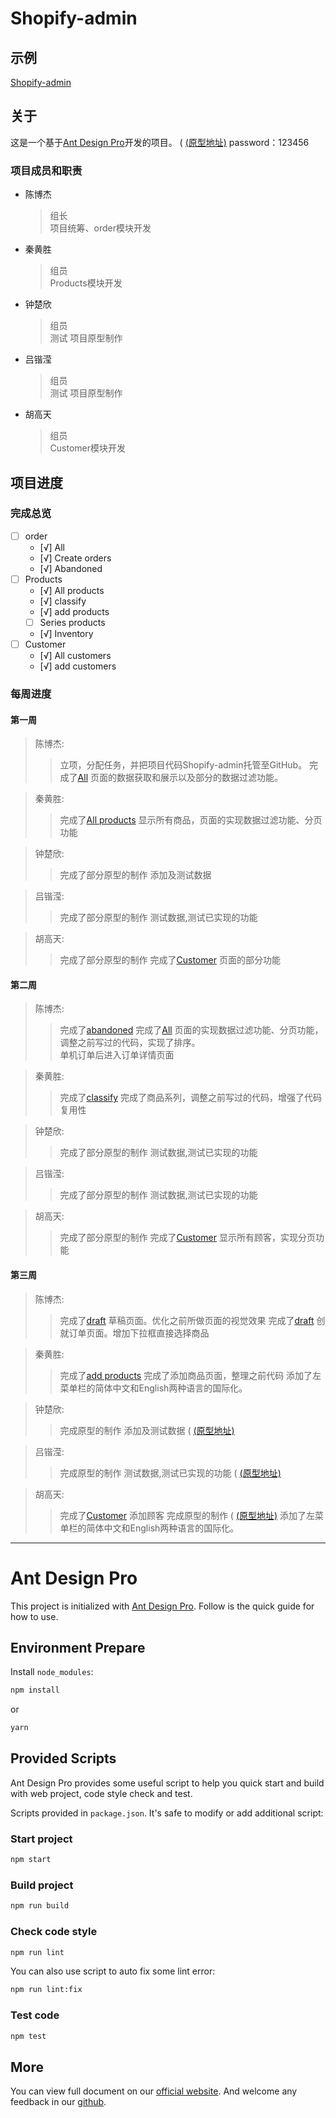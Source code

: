 # Shopify-admin

## 示例

[Shopify-admin](https://LemonC1.github.io/shopify-admin/)

## 关于

这是一个基于[Ant Design Pro](https://pro.ant.design)开发的项目。
( [(原型地址)](https://4n2j0y.axshare.com )   password：123456


### 项目成员和职责

* 陈博杰
    > 组长  
    > 项目统筹、order模块开发
* 秦黄胜
    >组员  
    >Products模块开发
* 钟楚欣
    >组员  
	>测试
    >项目原型制作
* 吕锴滢
    >组员  
    >测试
	>项目原型制作
* 胡高天
    >组员  
	>Customer模块开发

## 项目进度

### 完成总览

 - [ ] order
    - [√] All
    - [√] Create orders
    - [√] Abandoned
 - [ ] Products
    - [√] All products
	- [√] classify
    - [√] add products
	- [ ] Series products
    - [√] Inventory
 - [ ] Customer
    - [√] All customers
    - [√] add customers

### 每周进度

#### 第一周

> 陈博杰:  
>   > 立项，分配任务，并把项目代码Shopify-admin托管至GitHub。
>   > 完成了[All](https://LemonC1.github.io/shopify-admin/#/order/all)
>   > 页面的数据获取和展示以及部分的数据过滤功能。  

> 秦黄胜:  
>   > 完成了[All products](https://LemonC1.github.io/shopify-admin/#/products/all-products) 
>   > 显示所有商品，页面的实现数据过滤功能、分页功能

> 钟楚欣:  
>   > 完成了部分原型的制作  添加及测试数据

> 吕锴滢:  
>   > 完成了部分原型的制作  测试数据,测试已实现的功能  

> 胡高天: 
>   > 完成了部分原型的制作 
>   > 完成了[Customer](https://LemonC1.github.io/shopify-admin/#/customer) 页面的部分功能 


#### 第二周

> 陈博杰:  
>   > 完成了[abandoned](https://LemonC1.github.io/shopify-admin/#/order/abandoned) 
>   > 完成了[All](https://LemonC1.github.io/shopify-admin/#/order/all) 页面的实现数据过滤功能、分页功能，调整之前写过的代码，实现了排序。  
>   > 单机订单后进入订单详情页面

> 秦黄胜:  
>   > 完成了[classify](https://LemonC1.github.io/shopify-admin/#/products/classify) 
>   > 完成了商品系列，调整之前写过的代码，增强了代码复用性

> 钟楚欣:  
>   > 完成了部分原型的制作  测试数据,测试已实现的功能 

> 吕锴滢:  
>   > 完成了部分原型的制作  测试数据,测试已实现的功能 

> 胡高天:  
>   > 完成了部分原型的制作 
>   > 完成了[Customer](https://LemonC1.github.io/shopify-admin/#/customer/all)  显示所有顾客，实现分页功能


#### 第三周

> 陈博杰:  
>   > 完成了[draft](https://LemonC1.github.io/shopify-admin/#/order/draft) 草稿页面。优化之前所做页面的视觉效果
>   > 完成了[draft](https://LemonC1.github.io/shopify-admin/#/order/draft/create) 创就订单页面。增加下拉框直接选择商品 

> 秦黄胜:  
>   > 完成了[add products](https://LemonC1.github.io/shopify-admin/#/products/add-products) 
>   > 完成了添加商品页面，整理之前代码
>   > 添加了左菜单栏的简体中文和English两种语言的国际化。  

> 钟楚欣:  
>   > 完成原型的制作  添加及测试数据
>   >  ( [(原型地址)](https://4n2j0y.axshare.com )

> 吕锴滢:  
>   > 完成原型的制作  测试数据,测试已实现的功能 
>   >  ( [(原型地址)](https://4n2j0y.axshare.com )

> 胡高天:
>   > 完成了[Customer](https://LemonC1.github.io/shopify-admin/#/customer/add)  添加顾客 
>   > 完成原型的制作 ( [(原型地址)](https://4n2j0y.axshare.com )
>   > 添加了左菜单栏的简体中文和English两种语言的国际化。

***

# Ant Design Pro

This project is initialized with [Ant Design Pro](https://pro.ant.design). Follow is the quick guide for how to use.

## Environment Prepare

Install `node_modules`:

```bash
npm install
```

or

```bash
yarn
```

## Provided Scripts

Ant Design Pro provides some useful script to help you quick start and build with web project, code style check and test.

Scripts provided in `package.json`. It's safe to modify or add additional script:

### Start project

```bash
npm start
```

### Build project

```bash
npm run build
```

### Check code style

```bash
npm run lint
```

You can also use script to auto fix some lint error:

```bash
npm run lint:fix
```

### Test code

```bash
npm test
```

## More

You can view full document on our [official website](https://pro.ant.design). And welcome any feedback in our [github](https://github.com/ant-design/ant-design-pro).
